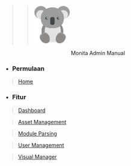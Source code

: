 <!-- docs/_sidebar.md -->

> > <img src="media/koala-svg.svg" width="100px;" style="align: center;" >

<div class="title"><p style="text-align: center;" color="#248EA9">
 Monita Admin Manual</p></div>

- <h3><div class="sub">Permulaan</div></h3>

> [Home](README.md)

- <h3><div class="sub">Fitur</div></h3>

> [Dashboard](Dashboard.md)

> [Asset Management](Asset_management.md)

> [Module Parsing](Module_Parsing.md)

> [User Management](User_management.md)

> [Visual Manager](Visual_manager.md)
